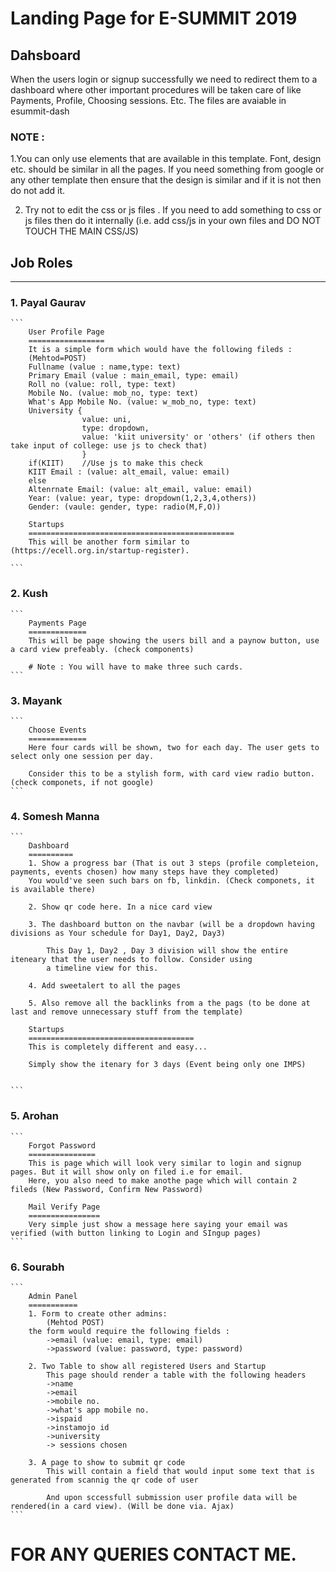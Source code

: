 # Landing Page for E-SUMMIT 2019

## Dahsboard 
When the users login or signup successfully we need to redirect them to a dashboard where other important procedures will be
taken care of like Payments, Profile, Choosing sessions. Etc.
The files are avaiable in esummit-dash

### NOTE : 
1.You can only use elements that are available in this template. Font, design etc. should be similar in all the pages. 
If you need something from google or any other template then ensure that the design is similar and if it is not then
do not add it.

2. Try not to edit the css or js files . If you need to add something to css or js files then do it internally (i.e. add css/js in your own files and DO NOT TOUCH THE MAIN CSS/JS)



## Job Roles
---
### 1. Payal Gaurav

    ```
        User Profile Page
        =================
        It is a simple form which would have the following fileds : 
        (Mehtod=POST)
        Fullname (value : name,type: text)
        Primary Email (value : main_email, type: email)
        Roll no (value: roll, type: text)
        Mobile No. (value: mob_no, type: text)
        What's App Mobile No. (value: w_mob_no, type: text)
        University {
                    value: uni, 
                    type: dropdown,
                    value: 'kiit university' or 'others' (if others then take input of college: use js to check that)
                    }
        if(KIIT)    //Use js to make this check
        KIIT Email : (value: alt_email, value: email)
        else
        Altenrnate Email: (value: alt_email, value: email)
        Year: (value: year, type: dropdown(1,2,3,4,others))
        Gender: (vaule: gender, type: radio(M,F,O))

        Startups
        ==============================================
        This will be another form similar to (https://ecell.org.in/startup-register). 

    ```

### 2. Kush
    ```
        Payments Page
        =============
        This will be page showing the users bill and a paynow button, use a card view prefeably. (check components)

        # Note : You will have to make three such cards.
    ```

### 3. Mayank
    ```
        Choose Events
        =============
        Here four cards will be shown, two for each day. The user gets to select only one session per day.

        Consider this to be a stylish form, with card view radio button.(check componets, if not google)
    ```
### 4. Somesh Manna
    ```
        Dashboard
        ==========
        1. Show a progress bar (That is out 3 steps (profile completeion, payments, events chosen) how many steps have they completed)
        You would've seen such bars on fb, linkdin. (Check componets, it is available there)

        2. Show qr code here. In a nice card view

        3. The dashboard button on the navbar (will be a dropdown having divisions as Your schedule for Day1, Day2, Day3)

            This Day 1, Day2 , Day 3 division will show the entire iteneary that the user needs to follow. Consider using
            a timeline view for this.

        4. Add sweetalert to all the pages
        
        5. Also remove all the backlinks from a the pags (to be done at last and remove unnecessary stuff from the template)

        Startups
        =====================================
        This is completely different and easy...

        Simply show the itenary for 3 days (Event being only one IMPS)


    ```
### 5. Arohan
    ```
        Forgot Password
        ===============
        This is page which will look very similar to login and signup pages. But it will show only on filed i.e for email.
        Here, you also need to make anothe page which will contain 2 fileds (New Password, Confirm New Password)
        
        Mail Verify Page
        ================
        Very simple just show a message here saying your email was verified (with button linking to Login and SIngup pages)
    ```
### 6. Sourabh
    ```
        Admin Panel
        ===========
        1. Form to create other admins: 
            (Mehtod POST)
        the form would require the following fields : 
            ->email (value: email, type: email)
            ->password (value: password, type: password)
        
        2. Two Table to show all registered Users and Startup
            This page should render a table with the following headers
            ->name
            ->email
            ->mobile no.
            ->what's app mobile no.
            ->ispaid
            ->instamojo id
            ->university
            -> sessions chosen
        
        3. A page to show to submit qr code
            This will contain a field that would input some text that is generated from scannig the qr code of user
            
            And upon sccessfull submission user profile data will be rendered(in a card view). (Will be done via. Ajax)
    ```


# FOR ANY QUERIES CONTACT ME.




    


